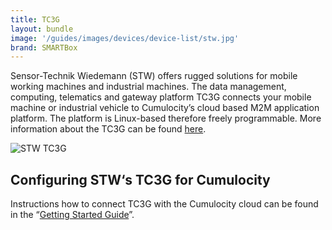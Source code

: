 ```yaml
---
title: TC3G
layout: bundle
image: '/guides/images/devices/device-list/stw.jpg'
brand: SMARTBox
---
```


Sensor-Technik Wiedemann (STW) offers rugged solutions for mobile working machines and industrial machines. The data management, computing, telematics and gateway platform TC3G connects your mobile machine or industrial vehicle to Cumulocity’s cloud based M2M application platform. The platform is Linux-based therefore freely programmable. More information about the TC3G can be found [here](https://www.sensor-technik.de/en/products.html?view=product&stwpid=60).

![STW TC3G](/guides/images/devices/stw.jpg)

## Configuring STW‘s TC3G for Cumulocity

Instructions how to connect TC3G with the Cumulocity cloud can be found in the “[Getting Started Guide](https://www.sensor-technik.de/images/tutorials/cumulocity/index.htm)”.



